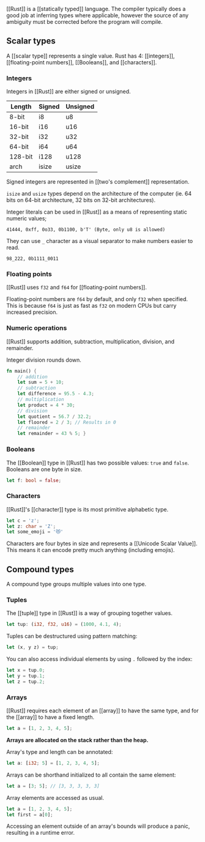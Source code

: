 [[Rust]] is a [[statically typed]] language. The compiler typically does a good job at inferring types where applicable, however the source of any ambiguity must be corrected before the program will compile.

## Scalar types

A [[scalar type]] represents a single value. Rust has 4: [[integers]], [[floating-point numbers]], [[Booleans]], and [[characters]].

### Integers

Integers in [[Rust]] are either signed or unsigned. 

Length | Signed | Unsigned
------- | ------ | -------
8-bit | i8 | u8
16-bit | i16 | u16
32-bit | i32 | u32
64-bit | i64 | u64
128-bit | i128 | u128
arch | isize | usize

Signed integers are represented in [[two's complement]] representation.

`isize` and `usize` types depend on the architecture of the computer (ie. 64 bits on 64-bit architecture, 32 bits on 32-bit architectures).

Integer literals can be used in [[Rust]] as a means of representing static numeric values;

`41444, 0xff, 0o33, 0b1100, b'T' (Byte, only u8 is allowed)`

They can use `_` character as a visual separator to make numbers easier to read.

`98_222, 0b1111_0011`

### Floating points

[[Rust]] uses `f32` and `f64` for [[floating-point numbers]]. 

Floating-point numbers are `f64` by default, and only `f32` when specified. This is because `f64` is just as fast as `f32` on modern CPUs but carry increased precision.

### Numeric operations

[[Rust]] supports addition, subtraction,  multiplication, division, and remainder. 

Integer division rounds down.

```rust
fn main() { 
	// addition 
	let sum = 5 + 10; 
	// subtraction 
	let difference = 95.5 - 4.3; 
	// multiplication 
	let product = 4 * 30; 
	// division 
	let quotient = 56.7 / 32.2; 
	let floored = 2 / 3; // Results in 0 
	// remainder 
	let remainder = 43 % 5; }
```

### Booleans

The [[Boolean]] type in [[Rust]] has two possible values: `true` and `false`. Booleans are one byte in size.

```rust
let f: bool = false;
```

### Characters

[[Rust]]'s [[character]] type is its most primitive alphabetic type. 

```rust
let c = 'z';
let z: char = 'Z';
let some_emoji = '😻'
```

Characters are four bytes in size and represents a [[Unicode Scalar Value]]. This means it can encode pretty much anything (including emojis).

## Compound types

A compound type groups multiple values into one type.

### Tuples

The [[tuple]] type in [[Rust]] is a way of grouping together values.

```rust
let tup: (i32, f32, u16) = (1000, 4.1, 4);
```

Tuples can be destructured using pattern matching:

```rust
let (x, y z) = tup;
```

You can also access individual elements by using `.` followed by the index:

```rust
let x = tup.0;
let y = tup.1;
let z = tup.2;
```

### Arrays

[[Rust]] requires each element of an [[array]] to have the same type, and for the [[array]] to have a fixed length.

```rust
let a = [1, 2, 3, 4, 5];
```

**Arrays are allocated on the stack rather than the heap.**

Array's type and length can be annotated:

```rust
let a: [i32; 5] = [1, 2, 3, 4, 5];
```

Arrays can be shorthand initialized to all contain the same element:

```rust
let a = [3; 5]; // [3, 3, 3, 3, 3]
```

Array elements are accessed as usual.

```rust
let a = [1, 2, 3, 4, 5];
let first = a[0];
```

Accessing an element outside of an array's bounds will produce a panic, resulting in a runtime error.
